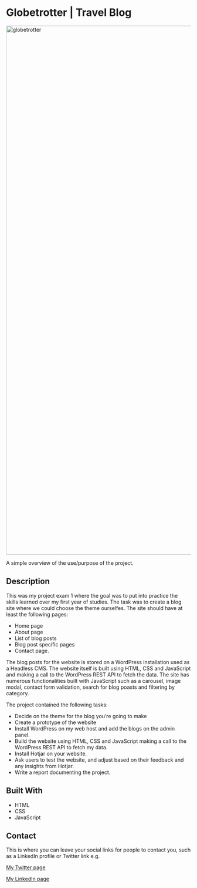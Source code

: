 # Globetrotter | Travel Blog

<img width="1440" alt="globetrotter" src="https://user-images.githubusercontent.com/89157761/171418817-7c575ddf-bb65-459f-95cc-fe82f6dd0f4f.png">

A simple overview of the use/purpose of the project.

## Description

This was my project exam 1 where the goal was to put into practice the skills learned over my first year of studies.
The task was to create a blog site where we could choose the theme ourselfes. The site should have at least the following pages:

- Home page
- About page
- List of blog posts
- Blog post specific pages
- Contact page.

The blog posts for the website is stored on a WordPress installation used as a Headless CMS. The website itself is built using HTML, CSS and JavaScript and making a call to the WordPress REST API to fetch the data. The site has numerous functionalities built with JavaScript such as a carousel, image modal, contact form validation, search for blog poasts and filtering by category.

The project contained the following tasks:

- Decide on the theme for the blog you’re going to make
- Create a prototype of the website
- Install WordPress on my web host and add the blogs on the admin panel.
- Build the website using HTML, CSS and JavaScript making a call to the WordPress REST API to fetch my data.
- Install Hotjar on your website.
- Ask users to test the website, and adjust based on their feedback and any insights from Hotjar.
- Write a report documenting the project.


## Built With

- HTML
- CSS
- JavaScript

## Contact

This is where you can leave your social links for people to contact you, such as a LinkedIn profile or Twitter link e.g.

[My Twitter page](www.twitter.com)

[My LinkedIn page](www.linkedin.com)

